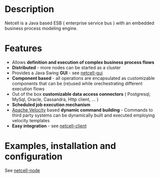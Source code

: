 # Description
 Netcell is a Java based ESB ( enterprise service bus ) with an embedded business process modeling engine.
 
# Features
 
 * Allows **definition and execution of complex business process flows**
 * **Distributed** - more nodes can be started as a cluster
 * Provides a Java Swing **GUI** - see [netcell-gui](https://github.com/acionescu/netcell-gui)
 * **Component based** - all operations are encapsulated as customizable components that can be (re)used while orechestrating
 different execution flows
 * Out of the box **customizable data access connectors** ( Postgresql, MySql, Oracle, Cassandra,  Http client, ... )
 * **Scheduled job execution mechanism**
 * [Apache Velocity](https://velocity.apache.org/engine/) based **dynamic command building**  - Commands to third party systems
 can be dynamically built and executed employing velocity templates
 * **Easy integration** - see [netcell-client](https://github.com/acionescu/netcell-client)
  
  
# Examples, installation and  configuration
See [netcell-node](https://github.com/acionescu/netcell-node)
